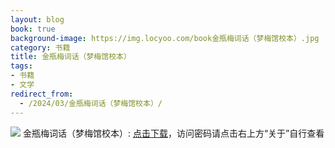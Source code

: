 ```yaml
---
layout: blog
book: true
background-image: https://img.locyoo.com/book金瓶梅词话（梦梅馆校本）.jpg
category: 书籍
title: 金瓶梅词话（梦梅馆校本）
tags:
- 书籍
- 文学
redirect_from:
  - /2024/03/金瓶梅词话（梦梅馆校本）/
---
```

![](https://img.locyoo.com/book金瓶梅词话（梦梅馆校本）.jpg)
金瓶梅词话（梦梅馆校本）: <a name = "ref1" href="https://089m.com/f/50983618-1314481031-8a147f?p=3619">点击下载</a>，访问密码请点击右上方“关于”自行查看